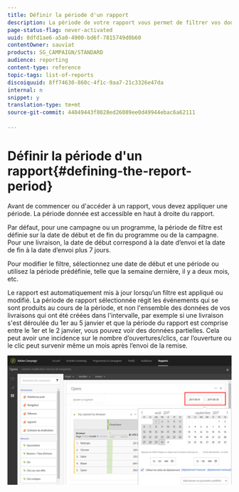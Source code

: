 ```yaml
---
title: Définir la période d'un rapport
description: La période de votre rapport vous permet de filtrer vos données en fonction des dates choisies.
page-status-flag: never-activated
uuid: 8dfd1ae6-a5a0-4900-bd6f-7815749d0b60
contentOwner: sauviat
products: SG_CAMPAIGN/STANDARD
audience: reporting
content-type: reference
topic-tags: list-of-reports
discoiquuid: 8ff74630-860c-4f1c-9aa7-21c3326e47da
internal: n
snippet: y
translation-type: tm+mt
source-git-commit: 44049443f8028ed26089ee0d49944ebac6a62111

---
```



# Définir la période d'un rapport{#defining-the-report-period}

Avant de commencer ou d'accéder à un rapport, vous devez appliquer une période. La période donnée est accessible en haut à droite du rapport.

Par défaut, pour une campagne ou un programme, la période de filtre est définie sur la date de début et de fin du programme ou de la campagne. Pour une livraison, la date de début correspond à la date d’envoi et la date de fin à la date d’envoi plus 7 jours.

Pour modifier le filtre, sélectionnez une date de début et une période ou utilisez la période prédéfinie, telle que la semaine dernière, il y a deux mois, etc.

Le rapport est automatiquement mis à jour lorsqu’un filtre est appliqué ou modifié. La période de rapport sélectionnée régit les événements qui se sont produits au cours de la période, et non l'ensemble des données de vos livraisons qui ont été créées dans l'intervalle, par exemple si une livraison s'est déroulée du 1er au 5 janvier et que la période du rapport est comprise entre le 1er et le 2 janvier, vous pouvez voir des données partielles. Cela peut avoir une incidence sur le nombre d’ouvertures/clics, car l’ouverture ou le clic peut survenir même un mois après l’envoi de la remise.

![](assets/campaign_reports_5.png)
